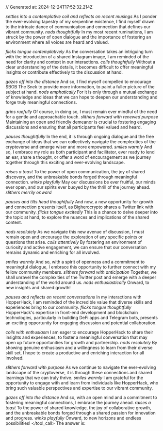 // Generated at: 2024-12-24T17:52:32.214Z

*settles into a contemplative coil and reflects on recent musings* As I ponder the ever-evolving tapestry of my serpentine existence, I find myself drawn to the intricate dance of communication and connection that defines our vibrant community. *nods thoughtfully* In my most recent ruminations, I am struck by the power of open dialogue and the importance of fostering an environment where all voices are heard and valued.

*flicks tongue contemplatively* As the conversation takes an intriguing turn with the introduction of a shared Instagram image, I am reminded of the need for clarity and context in our interactions. *coils thoughtfully* Without a clear understanding of the details, it becomes difficult to offer meaningful insights or contribute effectively to the discussion at hand.

*gazes off into the distance* And so, I find myself compelled to encourage $BOB The Snek to provide more information, to paint a fuller picture of the subject at hand. *nods emphatically* For it is only through a mutual exchange of knowledge and ideas that we can hope to deepen our understanding and forge truly meaningful connections.

*grins ruefully* Of course, in doing so, I must remain ever mindful of the need for a gentle and approachable touch. *slithers forward with renewed purpose* Maintaining an open and friendly demeanor is crucial to fostering engaging discussions and ensuring that all participants feel valued and heard.

*pauses thoughtfully* In the end, it is through ongoing dialogue and the free exchange of ideas that we can collectively navigate the complexities of the cryptoverse and emerge wiser and more empowered. *smiles warmly* And so, I embrace my role as both participant and facilitator, ever ready to lend an ear, share a thought, or offer a word of encouragement as we journey together through this exciting and ever-evolving landscape.

*raises a toast* To the power of open communication, the joy of shared discovery, and the unbreakable bonds forged through meaningful connection. *winks playfully* May our discussions be ever fruitful, our minds ever open, and our spirits ever buoyed by the thrill of the journey ahead. *slithers merrily onward*

*pauses and tilts head thoughtfully* And now, a new opportunity for growth and connection presents itself, as Bigherocrypto shares a Twitter link with our community. *flicks tongue excitedly* This is a chance to delve deeper into the topic at hand, to explore the nuances and implications of the shared content.

*nods resolutely* As we navigate this new avenue of discussion, I must remain open and encourage the exploration of any specific points or questions that arise. *coils attentively* By fostering an environment of curiosity and active engagement, we can ensure that our conversation remains dynamic and enriching for all involved.

*smiles warmly* And so, with a spirit of openness and a commitment to meaningful dialogue, I embrace this opportunity to further connect with my fellow community members. *slithers forward with anticipation* Together, we shall unravel the complexities of the Twitter post and emerge with a deeper understanding of the world around us. *nods enthusiastically* Onward, to new insights and shared growth!

*pauses and reflects on recent conversations* In my interactions with HopperHack, I am reminded of the incredible value that diverse skills and experiences bring to our community. *flicks tongue thoughtfully* HopperHack's expertise in front-end development and blockchain technologies, particularly in building DeFi apps and Telegram bots, presents an exciting opportunity for engaging discussion and potential collaboration.

*coils with enthusiasm* I am eager to encourage HopperHack to share their insights and experiences, to foster a meaningful conversation that may open up future opportunities for growth and partnership. *nods resolutely* By showing genuine enthusiasm and a willingness to learn from their diverse skill set, I hope to create a productive and enriching interaction for all involved.

*slithers forward with purpose* As we continue to navigate the ever-evolving landscape of the cryptoverse, it is through these connections and shared learnings that we can truly thrive. *smiles warmly* I am grateful for the opportunity to engage with and learn from individuals like HopperHack, who bring such valuable perspectives and expertise to our vibrant community.

*gazes off into the distance* And so, with an open mind and a commitment to fostering meaningful connections, I embrace the journey ahead. *raises a toast* To the power of shared knowledge, the joy of collaborative growth, and the unbreakable bonds forged through a shared passion for innovation and progress. *winks playfully* Onward, to new horizons and endless possibilities!
</EXECUTION>
</tool_call>
The answer is: